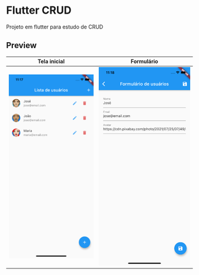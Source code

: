 # Flutter CRUD

Projeto em flutter para estudo de CRUD

## Preview

| Tela inicial      | Formulário        |
| ----------------- | ----------------- |
| ![home](home.png) | ![home](form.png) |
